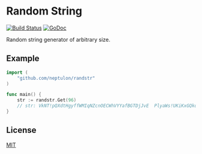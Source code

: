 # Random String

[![Build Status](https://travis-ci.org/neptulon/randstr.svg?branch=master)](https://travis-ci.org/neptulon/randstr)
[![GoDoc](https://godoc.org/github.com/neptulon/randstr?status.svg)](https://godoc.org/github.com/neptulon/randstr)

Random string generator of arbitrary size.

## Example

```go
import (
	"github.com/neptulon/randstr"
)

func main() {
	str := randstr.Get(96)
	// str: VkNT!pQXdtHgyffWMIqNZcnOECWhVYYafBGTDjJvE  PlyaWs!UKiKxGQkquNafewfcU ECXgQfYtyZkFIXEJmIYVPRYaIzh
}
```

## License

[MIT](LICENSE)
